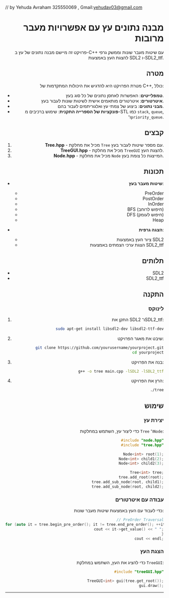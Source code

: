 // by Yehuda Avraham 325550069 , Gmail:yehudav03@gmail.com
<div directon='right' style="text-align: right">

# מבנה נתונים עץ עם אפשרויות מעבר מרובות

פרויקט זה מיישם מבנה נתונים של עץ ב-C++ עם שיטות מעבר שונות וממשק גרפי להצגת העץ באמצעות SDL2 ו-SDL2_ttf.

## מטרה

מטרת הפרויקט היא להדגיש את היכולות המתקדמות של C++, כולל:

- **טמפלייטים**: האפשרות לאחסן נתונים של כל סוג בעץ.
- **איטרטורים**: איטרטורים מותאמים אישית לשיטות שונות לעבור בעץ.
- **מבני נתונים**: ביצוע של צמתי עץ ואלגוריתמים לעבור בהם.
- **פונקציות של הספרייה התקנית**: שימוש ברכיבים מ-STL כמו `stack`, `queue`, ו־`priority_queue`.

## קבצים

1. **Tree.hpp** - מכיל את מחלקת `Tree` עם מספר שיטות לעבור בעץ.
2. **TreeGUI.hpp** - מכיל את מחלקת `TreeGUI` להצגת העץ.
3. **Node.hpp** - מכיל את מחלקת `Node` המייצגת כל צומת בעץ.

## תכונות

- **שיטות מעבר בעץ**:
  - PreOrder
  - PostOrder
  - InOrder
  - BFS (חיפוש לרוחב)
  - DFS (חיפוש לעומק)
  - Heap

- **הצגה גרפית**:
  - ציור העץ באמצעות SDL2
  - הצגת ערכי הצמתים באמצעות SDL2_ttf

## תלותים

- SDL2
- SDL2_ttf

## התקנה

### לינוקס

1. התקן את SDL2 ו־SDL2_ttf:
    ```sh
    sudo apt-get install libsdl2-dev libsdl2-ttf-dev
    ```

2. שיבט את מאגר הפרויקט:
    ```sh
    git clone https://github.com/yourusername/yourproject.git
    cd yourproject
    ```

3. בנה את הפרויקט:
    ```sh
    g++ -o tree main.cpp -lSDL2 -lSDL2_ttf
    ```

4. הרץ את הפרויקט:
    ```sh
    ./tree
    ```

## שימוש

### יצירת עץ

כדי ליצור עץ, השתמש במחלקות `Tree` ו־`Node`:

```cpp
#include "node.hpp"
#include "tree.hpp"

Node<int> root(1);
Node<int> child1(2);
Node<int> child2(3);

Tree<int> tree;
tree.add_root(root);
tree.add_sub_node(root, child1);
tree.add_sub_node(root, child2);
```

### עבודה עם איטרטורים

כדי לעבוד עם העץ באמצעות שיטות מעבר שונות:

```cpp
// PreOrder Traversal
for (auto it = tree.begin_pre_order(); it != tree.end_pre_order(); ++it) {
    cout << it->get_value() << " ";
}
cout << endl;
```

### הצגת העץ

כדי להציג את העץ, השתמש במחלקת `TreeGUI`:

```cpp
#include "treeGUI.hpp"

TreeGUI<int> gui(tree.get_root());
gui.draw();
```

---

</div>

